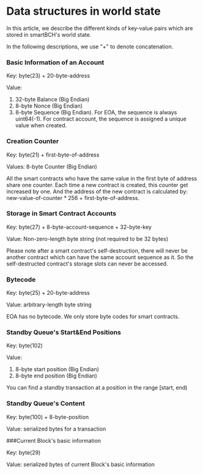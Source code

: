 # Data structures in world state

In this article, we describe the different kinds of key-value pairs which are stored in smartBCH's world state.

In the following descriptions, we use "+" to denote concatenation.



### Basic Information of an Account

Key: byte(23) + 20-byte-address

Value:

1. 32-byte Balance (Big Endian)
2. 8-byte Nonce (Big Endian)
3. 8-byte Sequence (Big Endian). For EOA, the sequence is always uint64(-1). For contract account, the sequence is assigned a unique value when created.



### Creation Counter

Key: byte(21) + first-byte-of-address

Values: 8-byte Counter (Big Endian)

All the smart contracts who have the same value in the first byte of address share one counter. Each time a new contract is created, this counter get increased by one. And the address of the new contract is calculated by: new-value-of-counter * 256 + first-byte-of-address.



### Storage in Smart Contract Accounts

Key: byte(27) + 8-byte-account-sequence + 32-byte-key

Value: Non-zero-length byte string (not required to be 32 bytes)

Please note after a smart contract's self-destruction, there will never be another contract which can have the same account sequence as it. So the self-destructed contract's storage slots can never be accessed.



### Bytecode

Key: byte(25) + 20-byte-address

Value: arbitrary-length byte string

EOA has no bytecode. We only store byte codes for smart contracts.



### Standby Queue's Start&End Positions

Key: byte(102)

Value:

1. 8-byte start position (Big Endian)
2. 8-byte end position (Big Endian)

You can find a standby transaction at a position in the range [start, end)



### Standby Queue's Content

Key: byte(100) + 8-byte-position

Value: serialized bytes for a transaction



###Current Block's basic information

Key: byte(29)

Value: serialized bytes of current Block's basic information
